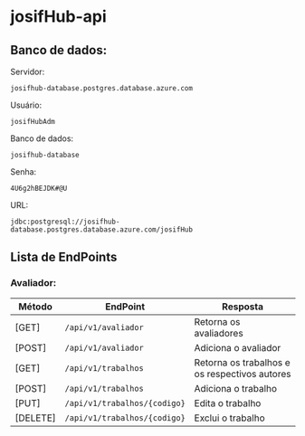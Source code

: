 # josifHub-api

## Banco de dados:

Servidor:

`josifhub-database.postgres.database.azure.com`

Usuário:

`josifHubAdm`

Banco de dados:

`josifhub-database`

Senha:

`4U6g2hBEJDK#@U`

URL:

`jdbc:postgresql://josifhub-database.postgres.database.azure.com/josifHub`

## Lista de EndPoints

### Avaliador:
| Método   | EndPoint                     | Resposta                                      |
|----------|------------------------------|-----------------------------------------------|
| [GET]    | `/api/v1/avaliador`          | Retorna os avaliadores                        |
| [POST]   | `/api/v1/avaliador`          | Adiciona o avaliador                          |
| [GET]    | `/api/v1/trabalhos`          | Retorna os trabalhos e os respectivos autores |
| [POST]   | `/api/v1/trabalhos`          | Adiciona o trabalho                           |
| [PUT]    | `/api/v1/trabalhos/{codigo}` | Edita o trabalho                              |
| [DELETE] | `/api/v1/trabalhos/{codigo}` | Exclui o trabalho                             |



